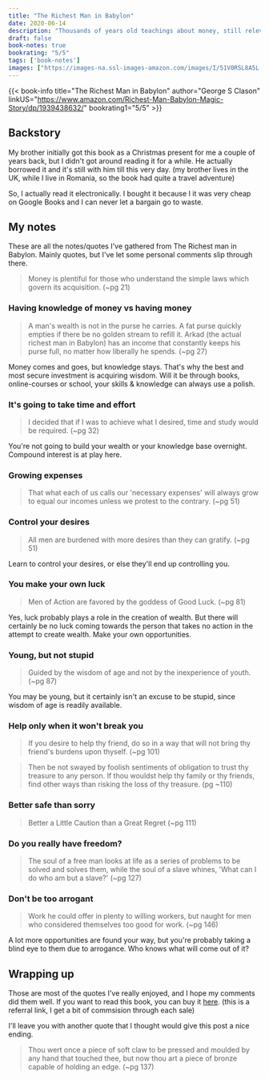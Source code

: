```yaml
---
title: "The Richest Man in Babylon"
date: 2020-06-14
description: "Thousands of years old teachings about money, still relevant today."
draft: false
book-notes: true
bookrating: "5/5"
tags: ['book-notes']
images: ["https://images-na.ssl-images-amazon.com/images/I/51V0RSL8A5L._SX331_BO1,204,203,200_.jpg"]
---
```


{{< book-info title="The Richest Man in Babylon" author="George S Clason" linkUS="https://www.amazon.com/Richest-Man-Babylon-Magic-Story/dp/1939438632/" bookrating1="5/5" >}}

## Backstory

My brother initially got this book as a Christmas present for me a couple of years back, but I didn't got around reading it for a while. He actually borrowed it and it's still with him till this very day. (my brother lives in the UK, while I live in Romania, so the book had quite a travel adventure)

So, I actually read it electronically. I bought it because I it was very cheap on Google Books and I can never let a bargain go to waste.

## My notes

These are all the notes/quotes I've gathered from The Richest man in Babylon. Mainly quotes, but I've let some personal comments slip through there.


> Money is plentiful for those who understand the simple laws which govern its acquisition.  (~pg 21)

### Having knowledge of money vs having money

> A man's wealth is not in the purse he carries. A fat purse quickly empties if there be no golden stream to refill it. Arkad (the actual richest man in Babylon) has an income that constantly keeps his purse full, no matter how liberally he spends. (~pg 27)

Money comes and goes, but knowledge stays. That's why the best and most secure investment is acquiring wisdom. Will it be through books, online-courses or school, your skills & knowledge can always use a polish.

### It's going to take time and effort

> I decided that if I was to achieve what I desired, time and study would be required. (~pg 32)

You're not going to build your wealth or your knowledge base overnight. Compound interest is at play here.

### Growing expenses

> That what each of us calls our 'necessary expenses' will always grow to equal our incomes unless we protest to the contrary. (~pg 51)

### Control your desires

> All men are burdened with more desires than they can gratify. (~pg 51)

Learn to control your desires, or else they'll end up controlling you.

### You make your own luck

> Men of Action are favored by the goddess of Good Luck. (~pg 81)

Yes, luck probably plays a role in the creation of wealth. But there will certainly be no luck coming towards the person that takes no action in the attempt to create wealth. Make your own opportunities.

### Young, but not stupid

> Guided by the wisdom of age and not by the inexperience of youth. (~pg 87)

You may be young, but it certainly isn't an excuse to be stupid, since wisdom of age is readily available.

### Help only when it won't break you

> If you desire to help thy friend, do so in a way that will not bring thy friend's burdens upon thyself. (~pg 101)

> Then be not swayed by foolish sentiments of obligation to trust thy treasure to any person. If thou wouldst help thy family or thy friends, find other ways than risking the loss of thy treasure. (pg ~110)

### Better safe than sorry

> Better a Little Caution than a Great Regret (~pg 111)

### Do you really have freedom?

> The soul of a free man looks at life as a series of problems to be solved and solves them, while the soul of a slave whines, 'What can I do who am but a slave?' (~pg 127)

### Don't be too arrogant

> Work he could offer in plenty to willing workers, but naught for men who considered themselves too good for work. (~pg 146)

A lot more opportunities are found your way, but you're probably taking a blind eye to them due to arrogance. Who knows what will come out of it?

## Wrapping up

Those are most of the quotes I've really enjoyed, and I hope my comments did them well. If you want to read this book, you can buy it [here](#BuyTheBook). (this is a referral link, I get a bit of commsision through each sale)

I'll leave you with another quote that I thought would give this post a nice ending.

> Thou wert once a piece of soft claw to be pressed and moulded by any hand that touched thee, but now thou art a piece of bronze capable of holding an edge. (~pg 137)
